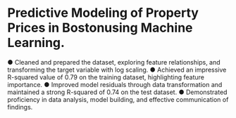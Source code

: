 # Predictive Modeling of Property Prices in Bostonusing Machine Learning.
● Cleaned and prepared the dataset, exploring feature relationships, and transforming the target variable with log
scaling.
● Achieved an impressive R-squared value of 0.79 on the training dataset, highlighting feature importance.
● Improved model residuals through data transformation and maintained a strong R-squared of 0.74 on the test dataset.
● Demonstrated proficiency in data analysis, model building, and effective communication of findings.
